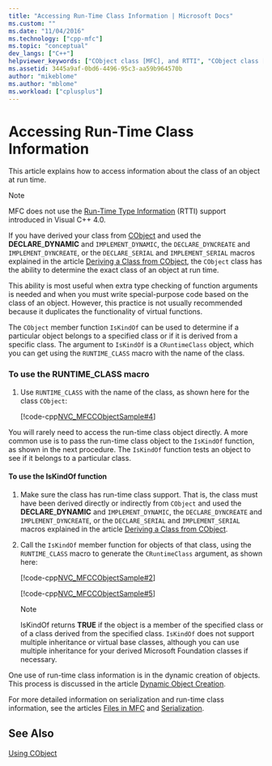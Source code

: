 ```yaml
---
title: "Accessing Run-Time Class Information | Microsoft Docs"
ms.custom: ""
ms.date: "11/04/2016"
ms.technology: ["cpp-mfc"]
ms.topic: "conceptual"
dev_langs: ["C++"]
helpviewer_keywords: ["CObject class [MFC], and RTTI", "CObject class [MFC], using IsKindOf method [MFC]", "run time [MFC], class information", "RUNTIME_CLASS macro [MFC]", "CObject class [MFC], using RUNTIME_CLASS macro [MFC]", "RTTI compiler option [MFC]", "CObject class [MFC], accessing run-time class information", "run time [MFC]", "IsKindOf method method [MFC]", "run-time class [MFC], accessing information", "classes [MFC], run-time class information", "run-time class [MFC]", "RUNTIME_CLASS macro, using"]
ms.assetid: 3445a9af-0bd6-4496-95c3-aa59b964570b
author: "mikeblome"
ms.author: "mblome"
ms.workload: ["cplusplus"]
---
```

# Accessing Run-Time Class Information

This article explains how to access information about the class of an object at run time.

> [!NOTE]
>  MFC does not use the [Run-Time Type Information](../cpp/run-time-type-information.md) (RTTI) support introduced in Visual C++ 4.0.

If you have derived your class from [CObject](../mfc/reference/cobject-class.md) and used the **DECLARE**_**DYNAMIC** and `IMPLEMENT_DYNAMIC`, the `DECLARE_DYNCREATE` and `IMPLEMENT_DYNCREATE`, or the `DECLARE_SERIAL` and `IMPLEMENT_SERIAL` macros explained in the article [Deriving a Class from CObject](../mfc/deriving-a-class-from-cobject.md), the `CObject` class has the ability to determine the exact class of an object at run time.

This ability is most useful when extra type checking of function arguments is needed and when you must write special-purpose code based on the class of an object. However, this practice is not usually recommended because it duplicates the functionality of virtual functions.

The `CObject` member function `IsKindOf` can be used to determine if a particular object belongs to a specified class or if it is derived from a specific class. The argument to `IsKindOf` is a `CRuntimeClass` object, which you can get using the `RUNTIME_CLASS` macro with the name of the class.

### To use the RUNTIME_CLASS macro

1. Use `RUNTIME_CLASS` with the name of the class, as shown here for the class `CObject`:

     [!code-cpp[NVC_MFCCObjectSample#4](../mfc/codesnippet/cpp/accessing-run-time-class-information_1.cpp)]

You will rarely need to access the run-time class object directly. A more common use is to pass the run-time class object to the `IsKindOf` function, as shown in the next procedure. The `IsKindOf` function tests an object to see if it belongs to a particular class.

#### To use the IsKindOf function

1. Make sure the class has run-time class support. That is, the class must have been derived directly or indirectly from `CObject` and used the **DECLARE**_**DYNAMIC** and `IMPLEMENT_DYNAMIC`, the `DECLARE_DYNCREATE` and `IMPLEMENT_DYNCREATE`, or the `DECLARE_SERIAL` and `IMPLEMENT_SERIAL` macros explained in the article [Deriving a Class from CObject](../mfc/deriving-a-class-from-cobject.md).

1. Call the `IsKindOf` member function for objects of that class, using the `RUNTIME_CLASS` macro to generate the `CRuntimeClass` argument, as shown here:

     [!code-cpp[NVC_MFCCObjectSample#2](../mfc/codesnippet/cpp/accessing-run-time-class-information_2.h)]

     [!code-cpp[NVC_MFCCObjectSample#5](../mfc/codesnippet/cpp/accessing-run-time-class-information_3.cpp)]

    > [!NOTE]
    >  IsKindOf returns **TRUE** if the object is a member of the specified class or of a class derived from the specified class. `IsKindOf` does not support multiple inheritance or virtual base classes, although you can use multiple inheritance for your derived Microsoft Foundation classes if necessary.

One use of run-time class information is in the dynamic creation of objects. This process is discussed in the article [Dynamic Object Creation](../mfc/dynamic-object-creation.md).

For more detailed information on serialization and run-time class information, see the articles [Files in MFC](../mfc/files-in-mfc.md) and [Serialization](../mfc/serialization-in-mfc.md).

## See Also

[Using CObject](../mfc/using-cobject.md)

